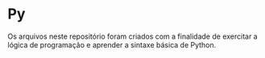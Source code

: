 # Py

Os arquivos neste repositório foram criados com a finalidade de exercitar a lógica de programação e aprender a sintaxe básica de Python.
